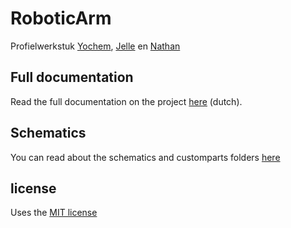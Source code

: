 # RoboticArm
Profielwerkstuk [Yochem](@yochem), [Jelle](@jelle641) en [Nathan](@NathGui)


## Full documentation
Read the full documentation on the project [here](https://github.com/bionicarm/bionicarm/assets/paper/prothesehand.pdf) (dutch).


## Schematics
You can read about the schematics and customparts folders [here](/assets/schematics/schematics.md)


## license
Uses the [MIT license](https://www.github.com/yochem/roboticarm/blob/master/LICENSE)
